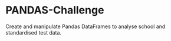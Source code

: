 # PANDAS-Challenge
Create and manipulate Pandas DataFrames to analyse school and standardised test data.
